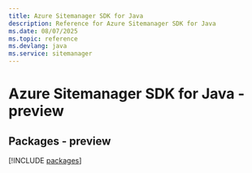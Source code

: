 ```yaml
---
title: Azure Sitemanager SDK for Java
description: Reference for Azure Sitemanager SDK for Java
ms.date: 08/07/2025
ms.topic: reference
ms.devlang: java
ms.service: sitemanager
---
```

# Azure Sitemanager SDK for Java - preview
## Packages - preview
[!INCLUDE [packages](sitemanager-index.md)]